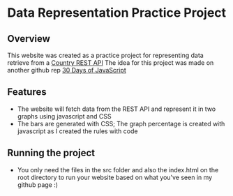 # Data Representation Practice Project

## Overview
This website was created as a practice project for representing data retrieve from a [Country REST API](https://restcountries.com/)
The idea for this project was made on another github rep [30 Days of JavaScript](https://github.com/Asabeneh/30-Days-Of-JavaScript)
## Features
- The website will fetch data from the REST API and represent it in two graphs using javascript and CSS
- The bars are generated with CSS; The graph percentage is created with javascript as I created the rules with code
## Running the project
- You only need the files in the src folder and also the index.html on the root directory to run your website based on what you've seen in my github page :)
